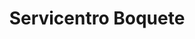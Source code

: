 ---
title: "Servicentro Boquete"
url: /boquete/servicentro-boquete/
shop: reparación de automóviles
---